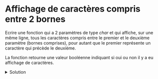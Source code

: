 # Affichage de caractères compris entre 2 bornes
Ecrire une fonction qui a 2 paramètres de type *char* et qui affiche, sur une même ligne, tous les caractères compris entre le premier et le deuxième paramètre (bornes comprises), pour autant que le premier représente un caractère qui précède le deuxième.

La fonction retourne une valeur booléenne indiquant si oui ou non il y a eu affichage de caractères.

<details>
<summary>Solution</summary>

~~~cpp
#include <cstdlib>
#include <iostream>
#include <limits>

using namespace std;

bool listerCaracteres(char c1,
                      char c2);

int main() {
   cout << "Test 1 : ";
   listerCaracteres('A', 'A');
   cout << endl;

   cout << "Test 2 : ";
   listerCaracteres('A', 'B');
   cout << endl;

   cout << "Test 3 : ";
   listerCaracteres('B', 'A');
   cout << endl;

   cout << "Test 4 : ";
   listerCaracteres('0', '9');
   cout << endl;

   cout << "Test 5 : ";
   listerCaracteres(65, 66);
   cout << endl;

   cout << "Test 6 : ";
   listerCaracteres('\x93', '\x9B'); // du caract 147 au caract 155
   cout << endl;

   cout << "Fin des tests" << endl;
   return EXIT_SUCCESS;
}

//------------------------------------------------------------
bool listerCaracteres(char c1,
                      char c2) {
   if (c1 >= c2) {
      return false;
   }
   else {
      for (char c = c1; c <= c2; ++c)
         cout << c;
      return true;

   }
}

//      Test 1 :
//      Test 2 : AB
//      Test 3 :
//      Test 4 : 0123456789
//      Test 5 : AB
//      Test 6 : ���������
//

~~~
</details>
